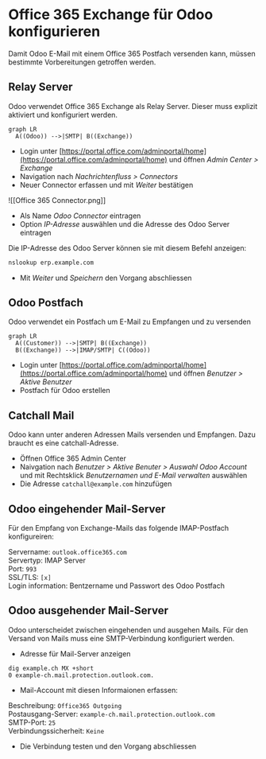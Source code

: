 # Office 365 Exchange für Odoo konfigurieren

Damit Odoo E-Mail mit einem Office 365 Postfach versenden kann, müssen bestimmte Vorbereitungen getroffen werden.

## Relay Server

Odoo verwendet Office 365 Exchange als Relay Server. Dieser muss explizit aktiviert und konfiguriert werden.

```mermaid
graph LR
  A((Odoo)) -->|SMTP| B((Exchange))
```


* Login unter [https://portal.office.com/adminportal/home](https://portal.office.com/adminportal/home) und öffnen *Admin Center > Exchange*
* Navigation nach *Nachrichtenfluss > Connectors*
* Neuer Connector erfassen und mit *Weiter* bestätigen

![[Office 365 Connector.png]]

* Als Name *Odoo Connector* eintragen
* Option *IP-Adresse* auswählen und die Adresse des Odoo Server eintragen

Die IP-Adresse des Odoo Server können sie mit diesem Befehl anzeigen:

```bash
nslookup erp.example.com
```

* Mit *Weiter* und *Speichern* den Vorgang abschliessen

## Odoo Postfach

Odoo verwendet ein Postfach um E-Mail zu Empfangen und zu versenden

```mermaid
graph LR
  A((Customer)) -->|SMTP| B((Exchange))
  B((Exchange)) -->|IMAP/SMTP| C((Odoo))
```

* Login unter [https://portal.office.com/adminportal/home](https://portal.office.com/adminportal/home) und öffnen *Benutzer > Aktive Benutzer*
* Postfach für Odoo erstellen

## Catchall Mail

Odoo kann unter anderen Adressen Mails versenden und Empfangen. Dazu braucht es eine catchall-Adresse.

* Öffnen Office 365 Admin Center
* Naivgation nach *Benutzer > Aktive Benuter > Auswahl Odoo Account* und mit Rechtsklick *Benutzernamen und E-Mail verwalten* auswählen
* Die Adresse `catchall@example.com` hinzufügen

## Odoo eingehender Mail-Server

Für den Empfang von Exchange-Mails das folgende IMAP-Postfach konfigureiren:

Servername: `outlook.office365.com`\
Servertyp: IMAP Server\
Port: `993`\
SSL/TLS: `[x]`\
Login information: Bentzername und Passwort des Odoo Postfach

## Odoo ausgehender Mail-Server

Odoo unterscheidet zwischen eingehenden und ausgehen Mails. Für den Versand von Mails muss eine SMTP-Verbindung konfiguriert werden.

* Adresse für Mail-Server anzeigen

```
dig example.ch MX +short
0 example-ch.mail.protection.outlook.com.
```

* Mail-Account mit diesen Informaionen erfassen:

Beschreibung: `Office365 Outgoing`\
Postausgang-Server: `example-ch.mail.protection.outlook.com`\
SMTP-Port: `25`\
Verbindungssicherheit: `Keine`

* Die Verbindung testen und den Vorgang abschliessen